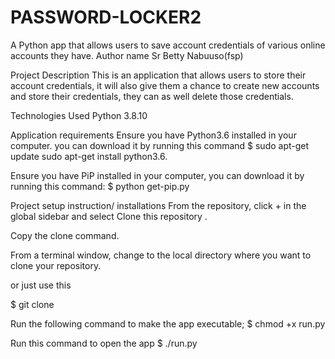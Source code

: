 # PASSWORD-LOCKER2
A Python app that allows users to save account credentials of various online accounts they have.
Author name
Sr Betty Nabuuso(fsp)

Project Description
This is an application that allows users to store their account credentials, it will also give them a chance to create new accounts and store their credentials, they can as well delete those credentials.

Technologies Used
Python 3.8.10

Application requirements
Ensure you have Python3.6 installed in your computer. you can download it by running this command
$ sudo apt-get update sudo apt-get install python3.6.

Ensure you have PiP installed in your computer, you can download it by running this command:
$ python get-pip.py

Project setup instruction/ installations
From the repository, click + in the global sidebar and select Clone this repository .

Copy the clone command.

From a terminal window, change to the local directory where you want to clone your repository.

or just use this

$ git clone 

Run the following command to make the app executable;
$ chmod +x run.py

Run this command to open the app
$ ./run.py

